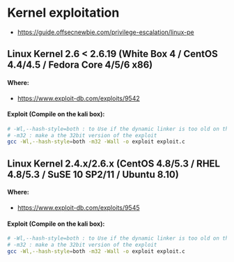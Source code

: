 # Kernel exploitation
- https://guide.offsecnewbie.com/privilege-escalation/linux-pe

## Linux Kernel 2.6 < 2.6.19 (White Box 4 / CentOS 4.4/4.5 / Fedora Core 4/5/6 x86)
#### Where:
- https://www.exploit-db.com/exploits/9542

#### Exploit (Compile on the kali box):
```bash
# -Wl,--hash-style=both : to Use if the dynamic linker is too old on the remote machine
# -m32 : make a the 32bit version of the exploit
gcc -Wl,--hash-style=both -m32 -Wall -o exploit exploit.c
```

## Linux Kernel 2.4.x/2.6.x (CentOS 4.8/5.3 / RHEL 4.8/5.3 / SuSE 10 SP2/11 / Ubuntu 8.10)
#### Where:
- https://www.exploit-db.com/exploits/9545

#### Exploit (Compile on the kali box):
```bash
# -Wl,--hash-style=both : to Use if the dynamic linker is too old on the remote machine
# -m32 : make a the 32bit version of the exploit
gcc -Wl,--hash-style=both -m32 -Wall -o exploit exploit.c
```